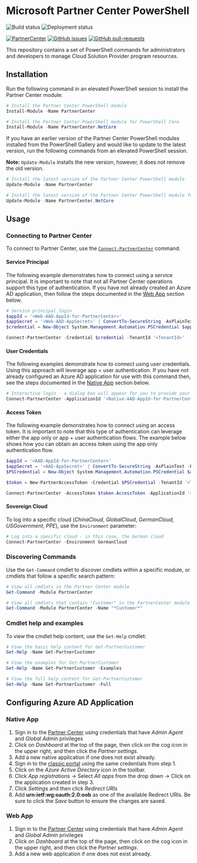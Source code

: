 # Microsoft Partner Center PowerShell

![Build status](https://dev.azure.com/partnercenter/powershell/_apis/build/status/partner-center-powershell-CI) ![Deployment status](https://vsrm.dev.azure.com/partnercenter/_apis/public/Release/badge/330fa980-0fb5-4550-8242-f162a4c6d7c7/4/6)

[![PartnerCenter](https://img.shields.io/powershellgallery/v/PartnerCenter.svg?style=flat-square&label=PartnerCenter)](https://www.powershellgallery.com/packages/PartnerCenter/) [![GitHub issues](https://img.shields.io/github/issues/Microsoft/Partner-Center-PowerShell.svg)](https://github.com/Microsoft/Partner-Center-PowerShell/issues/) [![GitHub pull-requests](https://img.shields.io/github/issues-pr/Microsoft/Partner-Center-PowerShell.svg)](https://gitHub.com/Microsoft/Partner-Center-PowerShell/pull/)

This repository contains a set of PowerShell commands for administrators and developers to manage Cloud Solution Provider program resources.

## Installation

Run the following command in an elevated PowerShell session to install the Partner Center module:

```powershell
# Install the Partner Center PowerShell module
Install-Module -Name PartnerCenter

# Install the Partner Center PowerShell module for PowerShell Core
Install-Module -Name PartnerCenter.NetCore
```

If you have an earlier version of the Partner Center PowerShell modules installed from the PowerShell Gallery and would like to update to the latest version, run the following commands from an elevated PowerShell session.

**Note:** `Update-Module` installs the new version, however, it does not remove the old version.

```powershell
# Install the latest version of the Partner Center PowerShell module
Update-Module -Name PartnerCenter

# Install the latest version of the Partner Center PowerShell module for PowerShell Core
Update-Module -Name PartnerCenter.NetCore
```

## Usage

### Connecting to Partner Center

To connect to Partner Center, use the [`Connect-PartnerCenter`](docs/help/Connect-PartnerCenter.md) command.

#### Service Principal

The following example demonstrates how to connect using a service principal. It is important to note that not all Partner Center operations support this type of authentication. If you have not already created an Azure AD application, then follow the steps documented in the [Web App](#Web-App) section below.

```powershell
# Service principal login
$appId = '<Web-AAD-AppId-for-PartnerCenter>'
$appSecret = '<Web-AAD-AppSecret>' | ConvertTo-SecureString -AsPlainText -Force
$credential = New-Object System.Management.Automation.PSCredential $appId $appSecret

Connect-PartnerCenter -Credential $credential -TenantId '<TenantId>'
```

#### User Credentials

The following examples demonstrate how to connect using user credentials. Using this approach will leverage app + user authentication. If you have not already configured an Azure AD application for use with this command then, see the steps documented in the [Native App](#Native-App) section below.

```powershell
# Interactive login - a dialog box will appear for you to provide your Partner Center credentials
Connect-PartnerCenter -ApplicationId '<Native-AAD-AppId-for-PartnerCenter>'
```

#### Access Token

The following example demonstrates how to connect using an access token. It is important to note that this type of authentication can leverage either the app only or app + user authentication flows. The example below shows how you can obtain an access token using the app only authentication flow.

```powershell
$appId = '<AAD-AppId-for-PartnerCenter>'
$appSecret = '<AAD-AppSecret>' | ConvertTo-SecureString -AsPlainText -Force
$PSCredential = New-Object System.Management.Automation.PSCredential $appId, $appSecret

$token = New-PartnerAccessToken -Credential $PSCredential -TenantId '<TenantId>'

Connect-PartnerCenter -AccessToken $token.AccessToken -ApplicationId '<AAD-AppId-for-PartnerCenter>' -TenantId '<TenantId>'
```

#### Sovereign Cloud

To log into a specific cloud (_ChinaCloud_, _GlobalCloud_, _GermanCloud_, _USGovernment_, _PPE_), use the `Environment` parameter:

```powershell
# Log into a specific cloud - in this case, the German cloud
Connect-PartnerCenter -Environment GermanCloud
```

### Discovering Commands

Use the `Get-Command` cmdlet to discover cmdlets within a specific module, or cmdlets that follow a specific search pattern:

```powershell
# View all cmdlets in the Partner Center module
Get-Command -Module PartnerCenter

# View all cmdlets that contain "Customer" in the PartnerCenter module
Get-Command -Module PartnerCenter -Name "*Customer*"
```

### Cmdlet help and examples

To view the cmdlet help content, use the `Get-Help` cmdlet:

```powershell
# View the basic help content for Get-PartnerCustomer
Get-Help -Name Get-PartnerCustomer

# View the examples for Get-PartnerCustomer
Get-Help -Name Get-PartnerCustomer -Examples

# View the full help content for Get-PartnerCustomer
Get-Help -Name Get-PartnerCustomer -Full
```

## Configuring Azure AD Application

### Native App

1. Sign in to the [Partner Center](https://partner.microsoft.com/cloud-solution-provider/csp-partner) using credentials that have *Admin Agent* and *Global Admin* privileges
2. Click on _Dashboard_  at the top of the page, then click on the cog icon in the upper right, and then click the _Partner settings_.
3. Add a new native application if one does not exist already.
4. Sign in to the [classic portal](https://portal.azure.com) using the same credentials from step 1.
5. Click on the _Azure Active Directory_ icon in the toolbar.
6. Click _App registrations_ -> Select _All apps_ from the drop down -> Click on the application created in step 3.
7. Click _Settings_ and then click _Redirect URIs_
8. Add **urn:ietf:wg:oauth:2.0:oob** as one of the available Redirect URIs. Be sure to click the _Save_ button to ensure the changes are saved.  

### Web App

1. Sign in to the [Partner Center](https://partner.microsoft.com/cloud-solution-provider/csp-partner) using credentials that have *Admin Agent* and *Global Admin* privileges
2. Click on _Dashboard_  at the top of the page, then click on the cog icon in the upper right, and then click the _Partner settings_.
3. Add a new web application if one does not exist already.
